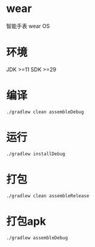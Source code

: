 # wear

智能手表 wear OS

# 环境
JDK >=11
SDK >=29


# 编译
```shell
./gradlew clean assembleDebug   
```

# 运行
```shell
./gradlew installDebug
```

# 打包
```shell
./gradlew clean assembleRelease
```


# 打包apk
```shell
./gradlew assembleDebug
```    

